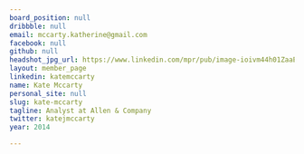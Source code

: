 ```yaml
---
board_position: null
dribbble: null
email: mccarty.katherine@gmail.com
facebook: null
github: null
headshot_jpg_url: https://www.linkedin.com/mpr/pub/image-ioivm44h01ZaaEhYVyvKGB_zBAQmY26SeJpHAueNBsYTwNGaioiHA_AhB7KUSCityWIc/kate-mccarty.jpg
layout: member_page
linkedin: katemccarty
name: Kate Mccarty
personal_site: null
slug: kate-mccarty
tagline: Analyst at Allen & Company
twitter: katejmccarty
year: 2014

---
```

